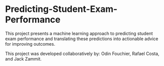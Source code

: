 # Predicting-Student-Exam-Performance
This project presents a machine learning approach to predicting student exam performance and translating these predictions into actionable advice for improving outcomes.

This project was developed collaboratively by: Odin Fouchier, Rafael Costa, and Jack Zammit.
